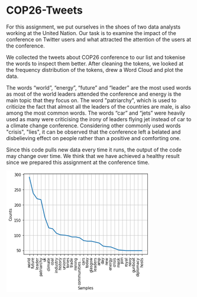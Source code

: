 # COP26-Tweets
For this assignment, we put ourselves in the shoes of two data analysts working at the United Nation. Our task is to examine the impact of the conference on Twitter users and what attracted the attention of the users at the conference. 

We collected the tweets about COP26 conference to our list and tokenise the words to inspect them better. After cleaning the tokens, we looked at the frequency distribution of the tokens, drew a Word Cloud and plot the data. 

The words “world”, “energy”, “future” and “leader” are the most used words as most of the world leaders attended the conference and energy is the main topic that they focus on. The word "patriarchy", which is used to criticize the fact that almost all the leaders of the countries are male, is also among the most common words. The words “car” and “jets” were heavily used as many were criticising the irony of leaders flying jet instead of car to a climate change conference. Considering other commonly used words "crisis", "lies", it can be observed that the conference left a belated and disbelieving effect on people rather than a positive and comforting one. 

Since this code pulls new data every time it runs, the output of the code may change over time. We think that we have achieved a healthy result since we prepared this assignment at the conference time.



![Plot distribution](https://github.com/nurulnadira/COP26-Tweets/blob/main/Plot.png)

